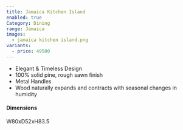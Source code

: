 ```yaml
---
title: Jamaica Kitchen Island
enabled: true
Category: Dining
range: Jamaica
images:
  - jamaica kitchen island.png
variants:
  - price: 49500
---
```


* Elegant & Timeless Design
* 100% solid pine, rough sawn finish
* Metal Handles
* Wood naturally expands and contracts with seasonal changes in humidity

#### Dimensions

W80xD52xH83.5
